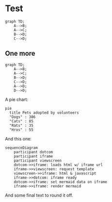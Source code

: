 # Test

```mermaid
graph TD;
	A-->B;
	A-->C;
	B-->D;
	C-->D;
```

## One more

```mermaid
graph TD;
	A-->B;
	A-->C;
	B-->D;
	C-->D;
	A-->D;
	D-->D;
```

A pie chart:

```mermaid
pie
  title Pets adopted by volunteers
  "Dogs" : 386
  "Cats" : 85
  "Rats" : 35
  "Hros" : 55
```

And this one:

```mermaid
sequenceDiagram
    participant dotcom
    participant iframe
    participant viewscreen
    dotcom->>iframe: loads html w/ iframe url
    iframe->>viewscreen: request template
    viewscreen->>iframe: html & javascript
    iframe->>dotcom: iframe ready
    dotcom->>iframe: set mermaid data on iframe
    iframe->>iframe: render mermaid
```

And some final text to round it off.
